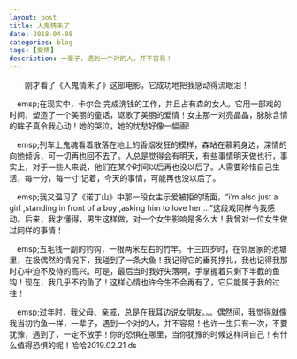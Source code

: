 ```yaml
---
layout: post
title: 人鬼情未了
date: 2018-04-08
categories: blog
tags: [爱情] 
description: 一辈子，遇到一个对的人，并不容易！
--- 
```



&emsp;&emsp;刚才看了《人鬼情未了》这部电影，它成功地把我感动得流眼泪！

&emsp;emsp;在现实中，卡尔会 完成洗钱的工作，并且占有森的女人。它用一部戏的时间，塑造了一个美丽的童话，讴歌了美丽的爱情！女主那一对亮晶晶，脉脉含情的眸子真令我心动！她的哭泣，她的忧愁好像一幅画!

&emsp;emsp;列车上鬼魂看着散落在地上的香烟发狂的模样，森站在慕莉身边，深情的向她倾诉，可一切再也回不去了。人总是觉得会有明天，有些事情明天做也行，事实上，对于一些人来说，他们在某个时间以后再也没以后了。人需要珍惜自己生活，每一分，每一寸!记着，今天的事情，可能再也没以后了。

&emsp;emsp;我又温习了《诺丁山》中那一段女主示爱被拒的场面，“i’m also just a girl ,standing in front of a boy ,asking him to love her ...”这段戏同样令我感动。后来，我才懂得，男生这样做，对一个女生影响是多么大！我曾对一位女生做过同样的事情！ 

&emsp;emsp;五毛钱一副的钓钩，一根两米左右的竹竿。十三四岁时，在邻居家的池塘里，在极偶然的情况下，我碰到了一条大鱼！我记得它的垂死挣扎，我也记得我那时心中迫不及待的高兴。可是，最后当时我好失落啊，手掌握着只剩下半截的鱼钩！现在，我几乎不钓鱼了！这样心情也许今生不会再有了，它只能属于我的过往！

&emsp;emsp;过年时，我父母、亲戚，总是在我耳边说女朋友。。。偶然间，我觉得就像我当初钓鱼一样，一辈子，遇到一个对的人，并不容易！也许一生只有一次，不要犹豫，遇到了，一定不放手！你的恐惧在哪里，当你犹豫的时候这样问自己！有什么值得恐惧的呢！哈哈2019.02.21
ds
